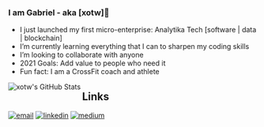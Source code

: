 ### I am Gabriel - aka [xotw]👋


* I just launched my first micro-enterprise: Analytika Tech [software | data | blockchain]
* I’m currently learning everything that I can to sharpen my coding skills
* I’m looking to collaborate with anyone
* 2021 Goals: Add value to people who need it
* Fun fact: I am a CrossFit coach and athlete

<p align="center">
<img align="left" alt="xotw's GitHub Stats" src="https://github-readme-stats.vercel.app/api?username=xotw&theme=blue-green&show_icons=true&hide_border=true" />
 </p>

## Links

<p align="center">
  
<a href="ghfrancon@protonmail.com"><img src="https://img.icons8.com/fluency/48/000000/protonmail.png" alt="email"/></a>
<a href="https://www.linkedin.com/in/gabriel-hardy-françon-21491286"><img src="https://img.icons8.com/color/96/000000/linkedin.png" alt="linkedin"/></a>
<a href="https://ghf.medium.com"><img src="https://img.icons8.com/color/96/000000/medium-logo.png" alt="medium"/></a>

</p>

<p align="center">
<a href="![VisitorCount](https://profile-counter.glitch.me/xotw/count.svg)" </a>
 </p>
